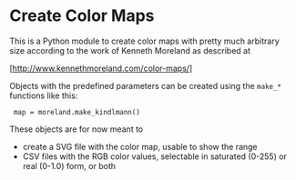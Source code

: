 Create Color Maps
=================

This is a Python module to create color maps with pretty much arbitrary size
according to the work of Kenneth Moreland as described at

[http://www.kennethmoreland.com/color-maps/]

Objects with the predefined parameters can be created using the `make_*` functions
like this:

     map = moreland.make_kindlmann()

These objects are for now meant to
- create a SVG file with the color map, usable to show the range
- CSV files with the RGB color values, selectable in saturated (0-255) or real (0-1.0) form, or both
